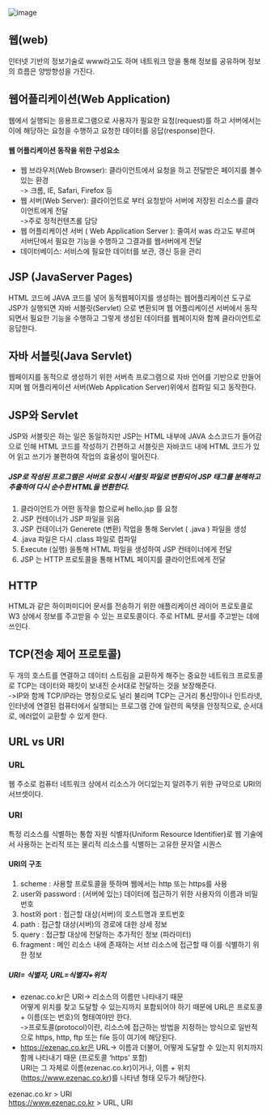 ![image](https://user-images.githubusercontent.com/122864238/226568054-053400e6-5a44-4a03-b67a-10e9a804845b.png)

## 웹(web)
인터넷 기반의 정보기술로 www라고도 하며 네트워크 망을 통해 정보를 공유하며 정보의 
흐름은 양방향성을 가진다.

## 웹어플리케이션(Web Application)
웹에서 실행되는 응용프로그램으로 사용자가 필요한 요청(request)를 하고 서버에서는 
이에 해당하는 요청을 수행하고 요청한 데이터를 응답(response)한다.

#### 웹 어플리케이션 동작을 위한 구성요소
- 웹 브라우저(Web Browser): 
클라이언트에서 요청을 하고 전달받은 페이지를 볼수있는 환경              
-> 크롬, IE, Safari, Firefox 등
- 웹 서버(Web Server): 
클라이언트로 부터 요청받아 서버에 저장된 리소스를 클라이언트에게 전달              
->주로 정적컨텐츠롤 담당
- 웹 어플리케이션 서버 ( Web Application Server ): 
줄여서 was 라고도 부르며 서버단에서 필요한 기능을 수행하고 그결과를 웹서버에게 
전달              
- 데이터베이스: 서비스에 필요한 데이터를 보관, 갱신 등을 관리

## JSP (JavaServer Pages)
HTML 코드에 JAVA 코드를 넣어 동적웹페이지를 생성하는 웹어플리케이션 도구로 JSP가 
실행되면 자바 서블릿(Servlet) 으로 변환되며 웹 어플리케이션 서버에서 동작되면서 
필요한 기능을 수행하고 그렇게 생성된 데이터를 웹페이지와 함께 클라이언트로 응답한다.
## 자바 서블릿(Java Servlet)
웹페이지를 동적으로 생성하기 위한 서버측 프로그램으로 자바 언어를 기반으로 만들어지며 
웹 어플리케이션 서버(Web Application Server)위에서 컴파일 되고 동작한다.

## JSP와 Servlet
JSP와 서블릿은 하는 일은 동일하지만 JSP는 HTML 내부에 JAVA 소스코드가 들어감으로 
인해 HTML 코드를 작성하기 간편하고 서블릿은 자바코드 내에 HTML 코드가 있어 읽고 쓰기가
불편하여 작업의 효율성이 떨어진다.         
##### JSP로 작성된 프로그램은 서버로 요청시 서블릿 파일로 변환되어 JSP 태그를 분해하고 추출하여 다시 순수한 HTML을 변환한다.
1. 클라이언트가 어떤 동작을 함으로써 hello.jsp 를 요청
2. JSP 컨테이너가 JSP 파일을 읽음
3. JSP 컨테이너가 Generete (변환) 작업을 통해 Servlet ( .java )  파일을 생성
4. .java 파일은 다시 .class 파일로 컴파일
5. Execute (실행) 을통해 HTML 파일을 생성하여 JSP 컨테이너에게 전달
6. JSP 는 HTTP 프로토콜을 통해 HTML 페이지를 클라이언트에게 전달

## HTTP
HTML과 같은 하이퍼미디어 문서를 전송하기 위한 애플리케이션 레이어 프로토콜로 W3 상에서 정보를 주고받을 수 있는 프로토콜이다. 
주로 HTML 문서를 주고받는 데에 쓰인다. 

## TCP(전송 제어 프로토콜)
두 개의 호스트를 연결하고 데이터 스트림을 교환하게 해주는 중요한 네트워크 프로토콜로 
TCP는 데이터와 패킷이 보내진 순서대로 전달하는 것을 보장해준다.             
->IP와 함께 TCP/IP라는 명칭으로도 널리 불리며 TCP는 근거리 통신망이나 인트라넷, 
인터넷에 연결된 컴퓨터에서 실행되는 프로그램 간에 일련의 옥텟을 안정적으로, 
순서대로, 에러없이 교환할 수 있게 한다.

## URL vs URI
### URL
웹 주소로 컴퓨터 네트워크 상에서 리소스가 어디있는지 알려주기 위한 규약으로 URI의 서브셋이다.

### URI
특정 리소스를 식별하는 통합 자원 식별자(Uniform Resource Identifier)로 웹 기술에서 사용하는 
논리적 또는 물리적 리소스를 식별하는 고유한 문자열 시퀀스
#### URI의 구조
1. scheme : 사용할 프로토콜을 뜻하며 웹에서는 http 또는 https를 사용
2. user와 password : (서버에 있는) 데이터에 접근하기 위한 사용자의 이름과 비밀번호
3. host와 port : 접근할 대상(서버)의 호스트명과 포트번호
4. path : 접근할 대상(서버)의 경로에 대한 상세 정보
5. query : 접근할 대상에 전달하는 추가적인 정보 (파라미터)
6. fragment : 메인 리소스 내에 존재하는 서브 리소스에 접근할 때 이를 식별하기 위한 정보

##### URI= 식별자, URL=식별자+위치
- ezenac.co.kr은 URI-> 리소스의 이름만 나타내기 때문            
어떻게 위치를 찾고 도달할 수 있는지까지 포함되어야 하기 때문에 URL은 프로토콜 + 이름(또는 번호)의 형태여야만 한다.              
->프로토콜(protocol)이란, 리소스에 접근하는 방법을 지정하는 방식으로 일반적으로 https, http, ftp 또는 file 등이 여기에 해당된다.
- https://ezenac.co.kr은 URL-> 이름과 더불어, 어떻게 도달할 수 있는지 위치까지 함께 나타내기 때문 (프로토콜 ‘https’ 포함)            
URI는 그 자체로 이름(ezenac.co.kr)이거나, 이름 + 위치(https://www.ezenac.co.kr)를 나타낸 형태 모두가 해당한다.           

ezenac.co.kr > URI            
https://www.ezenac.co.kr > URL, URI
